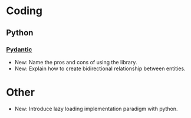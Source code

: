 # Coding

## Python

### [Pydantic](pydantic.md)

* New: Name the pros and cons of using the library.
* New: Explain how to create bidirectional relationship between entities.

# Other

* New: Introduce lazy loading implementation paradigm with python.
